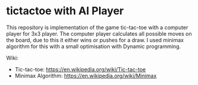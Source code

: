 # tictactoe with AI Player
This repository is implementation of the game tic-tac-toe with a computer player for 3x3 player. The computer player calculates all possible moves on the board, due to this it either wins or pushes for a draw. I used minimax algorithm for this with a small optimisation with Dynamic programming.

Wiki:
- Tic-tac-toe: https://en.wikipedia.org/wiki/Tic-tac-toe
- Minimax Algorithm: https://en.wikipedia.org/wiki/Minimax
